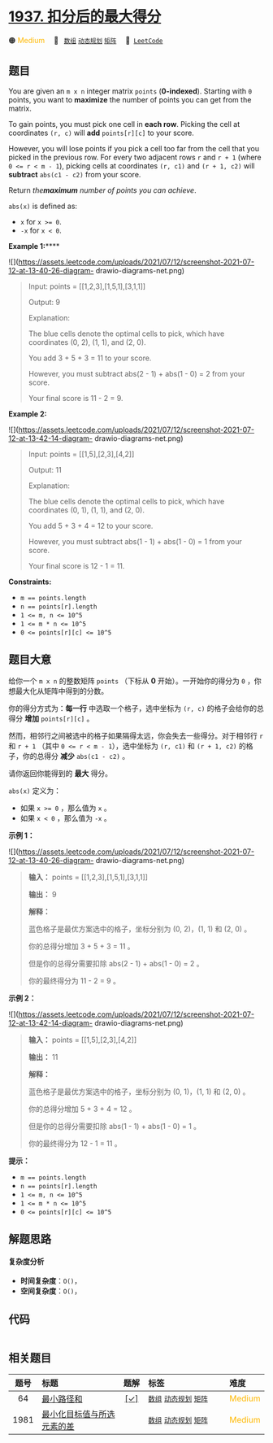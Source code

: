 # [1937. 扣分后的最大得分](https://leetcode.com/problems/maximum-number-of-points-with-cost)

🟠 <font color=#ffb800>Medium</font>&emsp; 🔖&ensp; [`数组`](/outline/tag/array.md) [`动态规划`](/outline/tag/dynamic-programming.md) [`矩阵`](/outline/tag/matrix.md)&emsp; 🔗&ensp;[`LeetCode`](https://leetcode.com/problems/maximum-number-of-points-with-cost)

## 题目

You are given an `m x n` integer matrix `points` (**0-indexed**). Starting
with `0` points, you want to **maximize** the number of points you can get
from the matrix.

To gain points, you must pick one cell in **each row**. Picking the cell at
coordinates `(r, c)` will **add** `points[r][c]` to your score.

However, you will lose points if you pick a cell too far from the cell that
you picked in the previous row. For every two adjacent rows `r` and `r + 1`
(where `0 <= r < m - 1`), picking cells at coordinates `(r, c1)` and `(r + 1,
c2)` will **subtract** `abs(c1 - c2)` from your score.

Return _the**maximum** number of points you can achieve_.

`abs(x)` is defined as:

  * `x` for `x >= 0`.
  * `-x` for `x < 0`.



**Example 1:******

![](https://assets.leetcode.com/uploads/2021/07/12/screenshot-2021-07-12-at-13-40-26-diagram-
drawio-diagrams-net.png)

> Input: points = [[1,2,3],[1,5,1],[3,1,1]]
> 
> Output: 9
> 
> Explanation:
> 
> The blue cells denote the optimal cells to pick, which have coordinates (0, 2), (1, 1), and (2, 0).
> 
> You add 3 + 5 + 3 = 11 to your score.
> 
> However, you must subtract abs(2 - 1) + abs(1 - 0) = 2 from your score.
> 
> Your final score is 11 - 2 = 9.

**Example 2:**

![](https://assets.leetcode.com/uploads/2021/07/12/screenshot-2021-07-12-at-13-42-14-diagram-
drawio-diagrams-net.png)

> Input: points = [[1,5],[2,3],[4,2]]
> 
> Output: 11
> 
> Explanation:
> 
> The blue cells denote the optimal cells to pick, which have coordinates (0, 1), (1, 1), and (2, 0).
> 
> You add 5 + 3 + 4 = 12 to your score.
> 
> However, you must subtract abs(1 - 1) + abs(1 - 0) = 1 from your score.
> 
> Your final score is 12 - 1 = 11.

**Constraints:**

  * `m == points.length`
  * `n == points[r].length`
  * `1 <= m, n <= 10^5`
  * `1 <= m * n <= 10^5`
  * `0 <= points[r][c] <= 10^5`


## 题目大意

给你一个 `m x n` 的整数矩阵 `points` （下标从 **0** 开始）。一开始你的得分为 `0` ，你想最大化从矩阵中得到的分数。

你的得分方式为：**每一行** 中选取一个格子，选中坐标为 `(r, c)` 的格子会给你的总得分 **增加** `points[r][c]` 。

然而，相邻行之间被选中的格子如果隔得太远，你会失去一些得分。对于相邻行 `r` 和 `r + 1` （其中 `0 <= r < m - 1`），选中坐标为
`(r, c1)` 和 `(r + 1, c2)` 的格子，你的总得分 **减少** `abs(c1 - c2)` 。

请你返回你能得到的 **最大** 得分。

`abs(x)` 定义为：

  * 如果 `x >= 0` ，那么值为 `x` 。
  * 如果 `x < 0` ，那么值为 `-x` 。

**示例 1：**

![](https://assets.leetcode.com/uploads/2021/07/12/screenshot-2021-07-12-at-13-40-26-diagram-
drawio-diagrams-net.png)

> 
> 
> 
> 
> 
> **输入：** points = [[1,2,3],[1,5,1],[3,1,1]]
> 
> **输出：** 9
> 
> **解释：**
> 
> 蓝色格子是最优方案选中的格子，坐标分别为 (0, 2)，(1, 1) 和 (2, 0) 。
> 
> 你的总得分增加 3 + 5 + 3 = 11 。
> 
> 但是你的总得分需要扣除 abs(2 - 1) + abs(1 - 0) = 2 。
> 
> 你的最终得分为 11 - 2 = 9 。
> 
> 

**示例 2：**

![](https://assets.leetcode.com/uploads/2021/07/12/screenshot-2021-07-12-at-13-42-14-diagram-
drawio-diagrams-net.png)

> 
> 
> 
> 
> 
> **输入：** points = [[1,5],[2,3],[4,2]]
> 
> **输出：** 11
> 
> **解释：**
> 
> 蓝色格子是最优方案选中的格子，坐标分别为 (0, 1)，(1, 1) 和 (2, 0) 。
> 
> 你的总得分增加 5 + 3 + 4 = 12 。
> 
> 但是你的总得分需要扣除 abs(1 - 1) + abs(1 - 0) = 1 。
> 
> 你的最终得分为 12 - 1 = 11 。
> 
> 

**提示：**

  * `m == points.length`
  * `n == points[r].length`
  * `1 <= m, n <= 10^5`
  * `1 <= m * n <= 10^5`
  * `0 <= points[r][c] <= 10^5`


## 解题思路

#### 复杂度分析

- **时间复杂度**：`O()`，
- **空间复杂度**：`O()`，

## 代码

```javascript

```

## 相关题目

<!-- prettier-ignore -->
| 题号 | 标题 | 题解 | 标签 | 难度 |
| :------: | :------ | :------: | :------ | :------ |
| 64 | [最小路径和](https://leetcode.com/problems/minimum-path-sum) | [[✓]](/problem/0064.md) |  [`数组`](/outline/tag/array.md) [`动态规划`](/outline/tag/dynamic-programming.md) [`矩阵`](/outline/tag/matrix.md) | <font color=#ffb800>Medium</font> |
| 1981 | [最小化目标值与所选元素的差](https://leetcode.com/problems/minimize-the-difference-between-target-and-chosen-elements) |  |  [`数组`](/outline/tag/array.md) [`动态规划`](/outline/tag/dynamic-programming.md) [`矩阵`](/outline/tag/matrix.md) | <font color=#ffb800>Medium</font> |

<style>
.blue {
    background-color: #096dd9;
    padding: 0.25rem 0.5rem;
    margin: 0;
    font-size: 0.85em;
    border-radius: 3px;
    color: white;
    font-weight: 500;
}
table th:first-of-type { width: 10%; }
table th:nth-of-type(2) { width: 35%; }
table th:nth-of-type(3) { width: 10%; }
table th:nth-of-type(4) { width: 35%; }
table th:nth-of-type(5) { width: 10%; }
</style>
